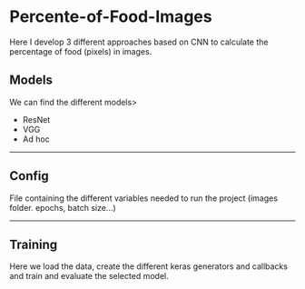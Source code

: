 # Percente-of-Food-Images
Here I develop 3 different approaches based on CNN to calculate the percentage of food (pixels) in images.

## Models
We can find the different models>
 - ResNet
 - VGG
 - Ad hoc
---

## Config
File containing the different variables needed to run the project (images folder. epochs, batch size...)

---
## Training

Here we load the data, create the different keras generators and callbacks and train and evaluate the selected model.
